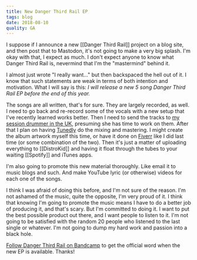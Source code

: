```yaml
---
title: New Danger Third Rail EP
tags: blog
date: 2018-08-10
quality: GA
---
```


I suppose if I announce a new [[Danger Third Rail]] project on a blog site, and then post that to Mastodon, it's not going to make a very big splash. I'm okay with that, I expect as much. I don't expect anyone to know what Danger Third Rail is, nevermind that I'm the "mastermind" behind it.

I almost just wrote "I really want..." but then backspaced the hell out of it. I know that such statements are weak in terms of both intention and motivation. What I will say is this: _I will release a new 5 song Danger Third Rail EP before the end of this year._

The songs are all written, that's for sure. They are largely recorded, as well. I need to go back and re-record some of the vocals with a new setup that I've recently learned works better. Then I need to send the tracks to [my session drummer in the UK](http://www.emilydrums.com), presuming she has time to work on them. After that I plan on having [Tunedly](https://www.tunedly.com/) do the mixing and mastering. I might create the album artwork myself this time, or have it done on [Fiverr](https://www.fiverr.com) like I did last time (or some combination of the two). Then it's just a matter of uploading everything to [[DistroKid]] and having it float through the tubes to your waiting [[Spotify]] and iTunes apps.

I'm also going to promote this new material thoroughly. Like email it to music blogs and such. And make YouTube lyric (or otherwise) videos for each one of the songs.

I think I was afraid of doing this before, and I'm not sure of the reason. I'm not ashamed of the music, quite the opposite, I'm very proud of it. I think that knowing I'm going to promote the music means I have to do a better job of producing it, and that's scary. But I'm committed to doing it. I want to put the best possible product out there, and I want people to listen to it. I'm not going to be satisfied with the random 20 people who listened to the last single or whatever. I'm not going to dump my hard work and passion into a black hole.

[Follow Danger Third Rail on Bandcamp](https://dangerthirdrail.bandcamp.com/) to get the official word when the new EP is available. Thanks!
